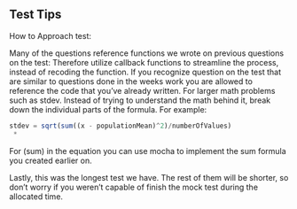 ## Test Tips
How to Approach test:

Many of the questions reference functions we wrote on previous questions on the test: 
Therefore  utilize callback functions to streamline the process, instead of recoding the function.
If you recognize question on the test that are similar to questions done in the weeks work you are allowed to reference the code that you’ve already written.
For larger math problems such as stdev. Instead of trying to understand the math behind it, break down the individual parts of the formula. For example:

```javascript
stdev = sqrt(sum((x - populationMean)^2)/numberOfValues)
 *
```

For (sum) in the equation you can use mocha to implement the sum formula you created earlier on.

Lastly, this was the longest test we have. The rest of them will be shorter, so don’t worry if you weren’t capable of finish the mock test during the allocated time.